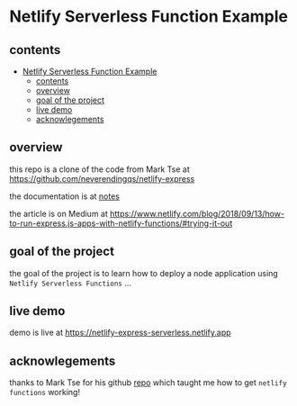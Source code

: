 # Netlify Serverless Function Example

## contents
- [Netlify Serverless Function Example](#netlify-serverless-function-example)
  - [contents](#contents)
  - [overview](#overview)
  - [goal of the project](#goal-of-the-project)
  - [live demo](#live-demo)
  - [acknowlegements](#acknowlegements)

## overview

this repo is a clone of the code from Mark Tse at https://github.com/neverendingqs/netlify-express

the documentation is at [notes](notes/notes-from-mark-tse.md)

the article is on Medium at https://www.netlify.com/blog/2018/09/13/how-to-run-express.js-apps-with-netlify-functions/#trying-it-out


## goal of the project

the goal of the project is to learn how to deploy a node application using `Netlify Serverless Functions` ...

## live demo

demo is live at https://netlify-express-serverless.netlify.app


## acknowlegements

thanks to Mark Tse for his github [repo](https://github.com/neverendingqs/netlify-express) which taught me how to get `netlify functions` working!